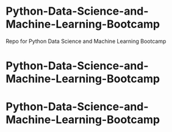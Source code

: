 # Python-Data-Science-and-Machine-Learning-Bootcamp
Repo for Python Data Science and Machine Learning Bootcamp
# Python-Data-Science-and-Machine-Learning-Bootcamp
# Python-Data-Science-and-Machine-Learning-Bootcamp

